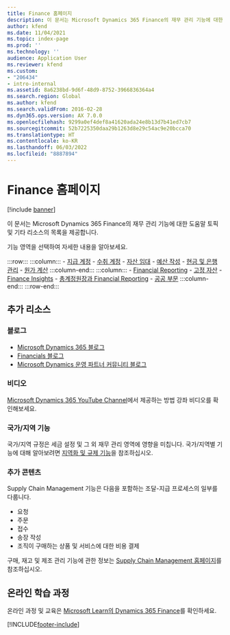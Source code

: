 ```yaml
---
title: Finance 홈페이지
description: 이 문서는 Microsoft Dynamics 365 Finance의 재무 관리 기능에 대한 도움말 토픽 및 기타 리소스의 목록을 제공합니다.
author: kfend
ms.date: 11/04/2021
ms.topic: index-page
ms.prod: ''
ms.technology: ''
audience: Application User
ms.reviewer: kfend
ms.custom:
- "206434"
- intro-internal
ms.assetid: 8a6238bd-9d6f-48d9-8752-3966836364a4
ms.search.region: Global
ms.author: kfend
ms.search.validFrom: 2016-02-28
ms.dyn365.ops.version: AX 7.0.0
ms.openlocfilehash: 9299a0ef4def8a41620ada24e8b13d7b41ed7cb7
ms.sourcegitcommit: 52b7225350daa29b1263d8e29c54ac9e20bcca70
ms.translationtype: HT
ms.contentlocale: ko-KR
ms.lasthandoff: 06/03/2022
ms.locfileid: "8887894"
---
```

# <a name="finance-home-page"></a>Finance 홈페이지

[!include [banner](includes/banner.md)]

이 문서는 Microsoft Dynamics 365 Finance의 재무 관리 기능에 대한 도움말 토픽 및 기타 리소스의 목록을 제공합니다. 

기능 영역을 선택하여 자세한 내용을 알아보세요.

:::row:::
    :::column:::
        - [지급 계정](accounts-payable/accounts-payable.md) 
        - [수취 계정](accounts-receivable/accounts-receivable.md)
        - [자산 임대](asset-leasing/asset-leasing-homepage.md)
        - [예산 작성](budgeting/budgeting-overview.md) 
        - [현금 및 은행 관리](cash-bank-management/cash-bank-management.md)
        - [원가 계산](cost-accounting/cost-accounting-home-page.md)
    :::column-end:::
    :::column:::
        - [Financial Reporting](../fin-ops-core/dev-itpro/analytics/financial-reporting-intro.md?toc=%2ffin-and-ops%2ftoc.json)
        - [고정 자산](fixed-assets/fixed-assets.md)
        - [Finance Insights](finance-insights/finance-insights-home-page.md)
        - [총계정원장과 Financial Reporting](general-ledger/general-ledger.md) 
        - [공공 부문](public-sector/public-sector-functionality.md) 
    :::column-end:::
:::row-end:::


## <a name="additional-resources"></a>추가 리소스

### <a name="blogs"></a>블로그

- [Microsoft Dynamics 365 블로그](https://community.dynamics.com/b/msftdynamicsblog?c=Enterprise)
- [Financials 블로그](https://community.dynamics.com/365/financeandoperations/b/financials) 
- [Microsoft Dynamics 운영 파트너 커뮤니티 블로그](https://community.dynamics.com/partner/b/operationspartnercommunityblog)

### <a name="videos"></a>비디오

[Microsoft Dynamics 365 YouTube Channel](https://www.youtube.com/channel/UCJGCg4rB3QSs8y_1FquelBQ)에서 제공하는 방법 강좌 비디오를 확인해보세요.

### <a name="countryregion-functionality"></a>국가/지역 기능

국가/지역 규정은 세금 설정 및 그 외 재무 관리 영역에 영향을 미칩니다. 국가/지역별 기능에 대해 알아보려면 [지역화 및 규제 기능](../fin-ops-core/dev-itpro/lcs-solutions/country-region.md?toc=%2ffin-and-ops%2ftoc.json)을 참조하십시오.

### <a name="additional-content"></a>추가 콘텐츠

Supply Chain Management 기능은 다음을 포함하는 조달-지급 프로세스의 일부를 다룹니다.

   - 요청
   - 주문 
   - 접수
   - 송장 작성
   - 조직이 구매하는 상품 및 서비스에 대한 비용 결제 
    
구매, 재고 및 제조 관리 기능에 관한 정보는 [Supply Chain Management 홈페이지](../supply-chain/index.md)를 참조하십시오.

## <a name="elearning-courses"></a>온라인 학습 과정

온라인 과정 및 교육은 [Microsoft Learn의 Dynamics 365 Finance](/learn/browse/?products=dynamics-finance&resource_type=learning+path)를 확인하세요.

[!INCLUDE[footer-include](../includes/footer-banner.md)]
